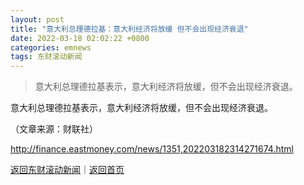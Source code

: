 ```yaml
---
layout: post
title: "意大利总理德拉基：意大利经济将放缓 但不会出现经济衰退"
date: 2022-03-18 02:02:22 +0800
categories: emnews
tags: 东财滚动新闻
---
```

> 意大利总理德拉基表示，意大利经济将放缓，但不会出现经济衰退。

<p>意大利总理德拉基表示，意大利经济将放缓，但不会出现经济衰退。</p><p class="em_media">（文章来源：财联社）</p>

<http://finance.eastmoney.com/news/1351,202203182314271674.html>

[返回东财滚动新闻](//finews.withounder.com/emnews/)｜[返回首页](//finews.withounder.com/)